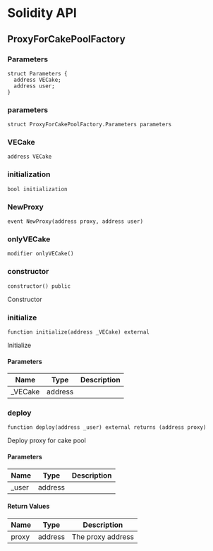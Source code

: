 # Solidity API

## ProxyForCakePoolFactory

### Parameters

```solidity
struct Parameters {
  address VECake;
  address user;
}
```

### parameters

```solidity
struct ProxyForCakePoolFactory.Parameters parameters
```

### VECake

```solidity
address VECake
```

### initialization

```solidity
bool initialization
```

### NewProxy

```solidity
event NewProxy(address proxy, address user)
```

### onlyVECake

```solidity
modifier onlyVECake()
```

### constructor

```solidity
constructor() public
```

Constructor

### initialize

```solidity
function initialize(address _VECake) external
```

Initialize

#### Parameters

| Name | Type | Description |
| ---- | ---- | ----------- |
| _VECake | address |  |

### deploy

```solidity
function deploy(address _user) external returns (address proxy)
```

Deploy proxy for cake pool

#### Parameters

| Name | Type | Description |
| ---- | ---- | ----------- |
| _user | address |  |

#### Return Values

| Name | Type | Description |
| ---- | ---- | ----------- |
| proxy | address | The proxy address |

